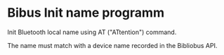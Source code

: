# Bibus Init name programm

Init Bluetooth local name using AT ("ATtention") command. 

The name must match with a device name recorded in the Bibliobus API.

